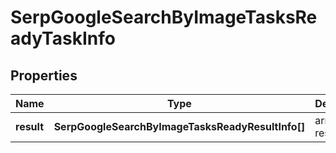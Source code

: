 # SerpGoogleSearchByImageTasksReadyTaskInfo

## Properties

| Name | Type | Description | Notes |
|------------ | ------------- | ------------- | -------------|
**result** | **SerpGoogleSearchByImageTasksReadyResultInfo[]** | array of results |[optional]|
